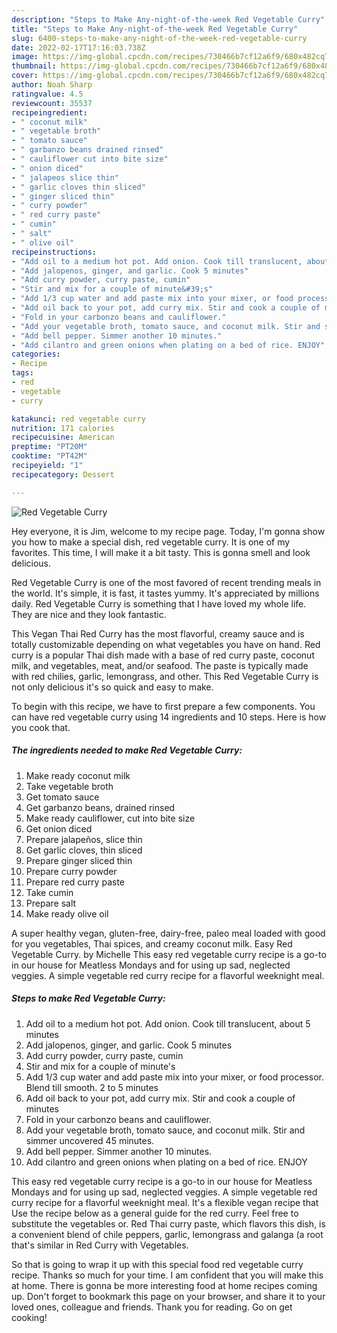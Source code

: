 ```yaml
---
description: "Steps to Make Any-night-of-the-week Red Vegetable Curry"
title: "Steps to Make Any-night-of-the-week Red Vegetable Curry"
slug: 6400-steps-to-make-any-night-of-the-week-red-vegetable-curry
date: 2022-02-17T17:16:03.738Z
image: https://img-global.cpcdn.com/recipes/730466b7cf12a6f9/680x482cq70/red-vegetable-curry-recipe-main-photo.jpg
thumbnail: https://img-global.cpcdn.com/recipes/730466b7cf12a6f9/680x482cq70/red-vegetable-curry-recipe-main-photo.jpg
cover: https://img-global.cpcdn.com/recipes/730466b7cf12a6f9/680x482cq70/red-vegetable-curry-recipe-main-photo.jpg
author: Noah Sharp
ratingvalue: 4.5
reviewcount: 35537
recipeingredient:
- " coconut milk"
- " vegetable broth"
- " tomato sauce"
- " garbanzo beans drained rinsed"
- " cauliflower cut into bite size"
- " onion diced"
- " jalapeos slice thin"
- " garlic cloves thin sliced"
- " ginger sliced thin"
- " curry powder"
- " red curry paste"
- " cumin"
- " salt"
- " olive oil"
recipeinstructions:
- "Add oil to a medium hot pot. Add onion. Cook till translucent, about 5 minutes"
- "Add jalopenos, ginger, and garlic. Cook 5 minutes"
- "Add curry powder, curry paste, cumin"
- "Stir and mix for a couple of minute&#39;s"
- "Add 1/3 cup water and add paste mix into your mixer, or food processor. Blend till smooth. 2 to 5 minutes"
- "Add oil back to your pot, add curry mix. Stir and cook a couple of minutes"
- "Fold in your carbonzo beans and cauliflower."
- "Add your vegetable broth, tomato sauce, and coconut milk. Stir and simmer uncovered 45 minutes."
- "Add bell pepper. Simmer another 10 minutes."
- "Add cilantro and green onions when plating on a bed of rice. ENJOY"
categories:
- Recipe
tags:
- red
- vegetable
- curry

katakunci: red vegetable curry 
nutrition: 171 calories
recipecuisine: American
preptime: "PT20M"
cooktime: "PT42M"
recipeyield: "1"
recipecategory: Dessert

---
```



![Red Vegetable Curry](https://img-global.cpcdn.com/recipes/730466b7cf12a6f9/680x482cq70/red-vegetable-curry-recipe-main-photo.jpg)

Hey everyone, it is Jim, welcome to my recipe page. Today, I'm gonna show you how to make a special dish, red vegetable curry. It is one of my favorites. This time, I will make it a bit tasty. This is gonna smell and look delicious.

Red Vegetable Curry is one of the most favored of recent trending meals in the world. It's simple, it is fast, it tastes yummy. It's appreciated by millions daily. Red Vegetable Curry is something that I have loved my whole life. They are nice and they look fantastic.

This Vegan Thai Red Curry has the most flavorful, creamy sauce and is totally customizable depending on what vegetables you have on hand. Red curry is a popular Thai dish made with a base of red curry paste, coconut milk, and vegetables, meat, and/or seafood. The paste is typically made with red chilies, garlic, lemongrass, and other. This Red Vegetable Curry is not only delicious it&#39;s so quick and easy to make.


To begin with this recipe, we have to first prepare a few components. You can have red vegetable curry using 14 ingredients and 10 steps. Here is how you cook that.

<!--inarticleads1-->

##### The ingredients needed to make Red Vegetable Curry:

1. Make ready  coconut milk
1. Take  vegetable broth
1. Get  tomato sauce
1. Get  garbanzo beans, drained rinsed
1. Make ready  cauliflower, cut into bite size
1. Get  onion diced
1. Prepare  jalapeños, slice thin
1. Get  garlic cloves, thin sliced
1. Prepare  ginger sliced thin
1. Prepare  curry powder
1. Prepare  red curry paste
1. Take  cumin
1. Prepare  salt
1. Make ready  olive oil


A super healthy vegan, gluten-free, dairy-free, paleo meal loaded with good for you vegetables, Thai spices, and creamy coconut milk. Easy Red Vegetable Curry. by Michelle This easy red vegetable curry recipe is a go-to in our house for Meatless Mondays and for using up sad, neglected veggies. A simple vegetable red curry recipe for a flavorful weeknight meal. 

<!--inarticleads2-->

##### Steps to make Red Vegetable Curry:

1. Add oil to a medium hot pot. Add onion. Cook till translucent, about 5 minutes
1. Add jalopenos, ginger, and garlic. Cook 5 minutes
1. Add curry powder, curry paste, cumin
1. Stir and mix for a couple of minute&#39;s
1. Add 1/3 cup water and add paste mix into your mixer, or food processor. Blend till smooth. 2 to 5 minutes
1. Add oil back to your pot, add curry mix. Stir and cook a couple of minutes
1. Fold in your carbonzo beans and cauliflower.
1. Add your vegetable broth, tomato sauce, and coconut milk. Stir and simmer uncovered 45 minutes.
1. Add bell pepper. Simmer another 10 minutes.
1. Add cilantro and green onions when plating on a bed of rice. ENJOY


This easy red vegetable curry recipe is a go-to in our house for Meatless Mondays and for using up sad, neglected veggies. A simple vegetable red curry recipe for a flavorful weeknight meal. It&#39;s a flexible vegan recipe that Use the recipe below as a general guide for the red curry. Feel free to substitute the vegetables or. Red Thai curry paste, which flavors this dish, is a convenient blend of chile peppers, garlic, lemongrass and galanga (a root that&#39;s similar in Red Curry with Vegetables. 

So that is going to wrap it up with this special food red vegetable curry recipe. Thanks so much for your time. I am confident that you will make this at home. There is gonna be more interesting food at home recipes coming up. Don't forget to bookmark this page on your browser, and share it to your loved ones, colleague and friends. Thank you for reading. Go on get cooking!
